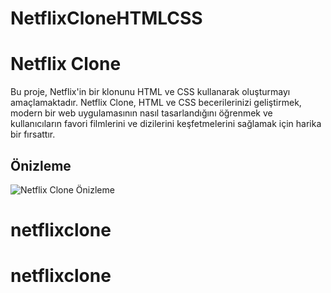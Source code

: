 # NetflixCloneHTMLCSS



# Netflix Clone

Bu proje, Netflix'in bir klonunu HTML ve CSS kullanarak oluşturmayı amaçlamaktadır. Netflix Clone, HTML ve CSS becerilerinizi geliştirmek, modern bir web uygulamasının nasıl tasarlandığını öğrenmek ve kullanıcıların favori filmlerini ve dizilerini keşfetmelerini sağlamak için harika bir fırsattır.

## Önizleme

![Netflix Clone Önizleme](netflix.gif)

# netflixclone
# netflixclone
